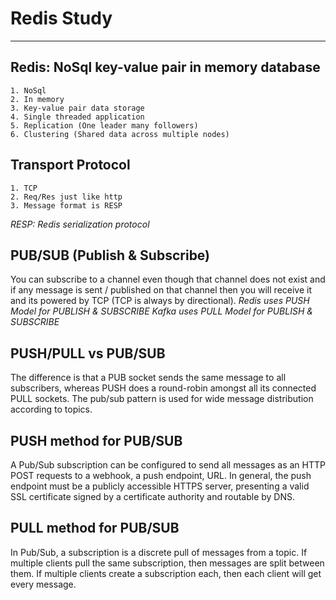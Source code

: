 # Redis Study

---

## Redis: NoSql key-value pair in memory database

    1. NoSql
    2. In memory
    3. Key-value pair data storage
    4. Single threaded application
    5. Replication (One leader many followers)
    6. Clustering (Shared data across multiple nodes)

## Transport Protocol

    1. TCP
    2. Req/Res just like http
    3. Message format is RESP

_RESP: Redis serialization protocol_

## PUB/SUB (Publish & Subscribe)

You can subscribe to a channel even though that channel does not exist and if any message is
sent / published on that channel then you will receive it and its powered by TCP (TCP is always by directional).
_Redis uses PUSH Model for PUBLISH & SUBSCRIBE_
_Kafka uses PULL Model for PUBLISH & SUBSCRIBE_

## PUSH/PULL vs PUB/SUB

The difference is that a PUB socket sends the same message to all subscribers,
whereas PUSH does a round-robin amongst all its connected PULL sockets. The pub/sub
pattern is used for wide message distribution according to topics.

## PUSH method for PUB/SUB

A Pub/Sub subscription can be configured to send all messages as an HTTP POST requests to a webhook, a push endpoint, URL. In general, the push endpoint must be a publicly accessible HTTPS server, presenting a valid SSL certificate signed by a certificate authority and routable by DNS.

## PULL method for PUB/SUB

In Pub/Sub, a subscription is a discrete pull of messages from a topic. If multiple clients pull the same subscription, then messages are split between them. If multiple clients create a subscription each, then each client will get every message.


